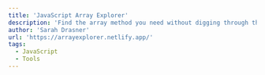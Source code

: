 ```yaml
---
title: 'JavaScript Array Explorer'
description: 'Find the array method you need without digging through the docs.'
author: 'Sarah Drasner'
url: 'https://arrayexplorer.netlify.app/'
tags:
  - JavaScript
  - Tools
---
```

